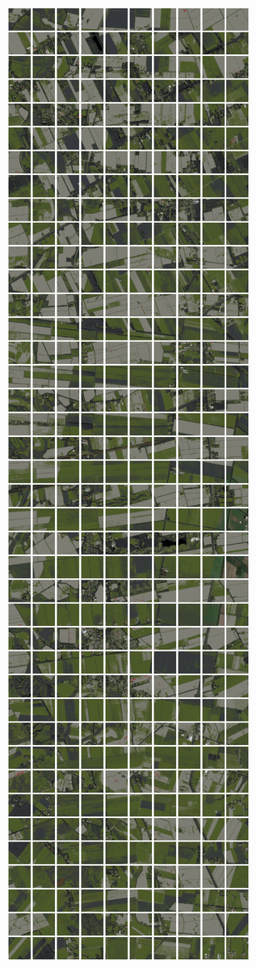 <html>
<div>
<img src="https://github.com/HakkaTjakka/NL_TILE_MAP/blob/main/18/654/-1060/r.6540.-10600.png" height="44" width="44">
<img src="https://github.com/HakkaTjakka/NL_TILE_MAP/blob/main/18/654/-1060/r.6541.-10600.png" height="44" width="44">
<img src="https://github.com/HakkaTjakka/NL_TILE_MAP/blob/main/18/654/-1060/r.6542.-10600.png" height="44" width="44">
<img src="https://github.com/HakkaTjakka/NL_TILE_MAP/blob/main/18/654/-1060/r.6543.-10600.png" height="44" width="44">
<img src="https://github.com/HakkaTjakka/NL_TILE_MAP/blob/main/18/654/-1060/r.6544.-10600.png" height="44" width="44">
<img src="https://github.com/HakkaTjakka/NL_TILE_MAP/blob/main/18/654/-1060/r.6545.-10600.png" height="44" width="44">
<img src="https://github.com/HakkaTjakka/NL_TILE_MAP/blob/main/18/654/-1060/r.6546.-10600.png" height="44" width="44">
<img src="https://github.com/HakkaTjakka/NL_TILE_MAP/blob/main/18/654/-1060/r.6547.-10600.png" height="44" width="44">
<img src="https://github.com/HakkaTjakka/NL_TILE_MAP/blob/main/18/654/-1060/r.6548.-10600.png" height="44" width="44">
<img src="https://github.com/HakkaTjakka/NL_TILE_MAP/blob/main/18/654/-1060/r.6549.-10600.png" height="44" width="44">
<img src="https://github.com/HakkaTjakka/NL_TILE_MAP/blob/main/18/655/-1060/r.6550.-10600.png" height="44" width="44">
<img src="https://github.com/HakkaTjakka/NL_TILE_MAP/blob/main/18/655/-1060/r.6551.-10600.png" height="44" width="44">
<img src="https://github.com/HakkaTjakka/NL_TILE_MAP/blob/main/18/655/-1060/r.6552.-10600.png" height="44" width="44">
<img src="https://github.com/HakkaTjakka/NL_TILE_MAP/blob/main/18/655/-1060/r.6553.-10600.png" height="44" width="44">
<img src="https://github.com/HakkaTjakka/NL_TILE_MAP/blob/main/18/655/-1060/r.6554.-10600.png" height="44" width="44">
<img src="https://github.com/HakkaTjakka/NL_TILE_MAP/blob/main/18/655/-1060/r.6555.-10600.png" height="44" width="44">
<img src="https://github.com/HakkaTjakka/NL_TILE_MAP/blob/main/18/655/-1060/r.6556.-10600.png" height="44" width="44">
<img src="https://github.com/HakkaTjakka/NL_TILE_MAP/blob/main/18/655/-1060/r.6557.-10600.png" height="44" width="44">
<img src="https://github.com/HakkaTjakka/NL_TILE_MAP/blob/main/18/655/-1060/r.6558.-10600.png" height="44" width="44">
<img src="https://github.com/HakkaTjakka/NL_TILE_MAP/blob/main/18/655/-1060/r.6559.-10600.png" height="44" width="44">
<br>
<img src="https://github.com/HakkaTjakka/NL_TILE_MAP/blob/main/18/654/-1060/r.6540.-10599.png" height="44" width="44">
<img src="https://github.com/HakkaTjakka/NL_TILE_MAP/blob/main/18/654/-1060/r.6541.-10599.png" height="44" width="44">
<img src="https://github.com/HakkaTjakka/NL_TILE_MAP/blob/main/18/654/-1060/r.6542.-10599.png" height="44" width="44">
<img src="https://github.com/HakkaTjakka/NL_TILE_MAP/blob/main/18/654/-1060/r.6543.-10599.png" height="44" width="44">
<img src="https://github.com/HakkaTjakka/NL_TILE_MAP/blob/main/18/654/-1060/r.6544.-10599.png" height="44" width="44">
<img src="https://github.com/HakkaTjakka/NL_TILE_MAP/blob/main/18/654/-1060/r.6545.-10599.png" height="44" width="44">
<img src="https://github.com/HakkaTjakka/NL_TILE_MAP/blob/main/18/654/-1060/r.6546.-10599.png" height="44" width="44">
<img src="https://github.com/HakkaTjakka/NL_TILE_MAP/blob/main/18/654/-1060/r.6547.-10599.png" height="44" width="44">
<img src="https://github.com/HakkaTjakka/NL_TILE_MAP/blob/main/18/654/-1060/r.6548.-10599.png" height="44" width="44">
<img src="https://github.com/HakkaTjakka/NL_TILE_MAP/blob/main/18/654/-1060/r.6549.-10599.png" height="44" width="44">
<img src="https://github.com/HakkaTjakka/NL_TILE_MAP/blob/main/18/655/-1060/r.6550.-10599.png" height="44" width="44">
<img src="https://github.com/HakkaTjakka/NL_TILE_MAP/blob/main/18/655/-1060/r.6551.-10599.png" height="44" width="44">
<img src="https://github.com/HakkaTjakka/NL_TILE_MAP/blob/main/18/655/-1060/r.6552.-10599.png" height="44" width="44">
<img src="https://github.com/HakkaTjakka/NL_TILE_MAP/blob/main/18/655/-1060/r.6553.-10599.png" height="44" width="44">
<img src="https://github.com/HakkaTjakka/NL_TILE_MAP/blob/main/18/655/-1060/r.6554.-10599.png" height="44" width="44">
<img src="https://github.com/HakkaTjakka/NL_TILE_MAP/blob/main/18/655/-1060/r.6555.-10599.png" height="44" width="44">
<img src="https://github.com/HakkaTjakka/NL_TILE_MAP/blob/main/18/655/-1060/r.6556.-10599.png" height="44" width="44">
<img src="https://github.com/HakkaTjakka/NL_TILE_MAP/blob/main/18/655/-1060/r.6557.-10599.png" height="44" width="44">
<img src="https://github.com/HakkaTjakka/NL_TILE_MAP/blob/main/18/655/-1060/r.6558.-10599.png" height="44" width="44">
<img src="https://github.com/HakkaTjakka/NL_TILE_MAP/blob/main/18/655/-1060/r.6559.-10599.png" height="44" width="44">
<br>
<img src="https://github.com/HakkaTjakka/NL_TILE_MAP/blob/main/18/654/-1060/r.6540.-10598.png" height="44" width="44">
<img src="https://github.com/HakkaTjakka/NL_TILE_MAP/blob/main/18/654/-1060/r.6541.-10598.png" height="44" width="44">
<img src="https://github.com/HakkaTjakka/NL_TILE_MAP/blob/main/18/654/-1060/r.6542.-10598.png" height="44" width="44">
<img src="https://github.com/HakkaTjakka/NL_TILE_MAP/blob/main/18/654/-1060/r.6543.-10598.png" height="44" width="44">
<img src="https://github.com/HakkaTjakka/NL_TILE_MAP/blob/main/18/654/-1060/r.6544.-10598.png" height="44" width="44">
<img src="https://github.com/HakkaTjakka/NL_TILE_MAP/blob/main/18/654/-1060/r.6545.-10598.png" height="44" width="44">
<img src="https://github.com/HakkaTjakka/NL_TILE_MAP/blob/main/18/654/-1060/r.6546.-10598.png" height="44" width="44">
<img src="https://github.com/HakkaTjakka/NL_TILE_MAP/blob/main/18/654/-1060/r.6547.-10598.png" height="44" width="44">
<img src="https://github.com/HakkaTjakka/NL_TILE_MAP/blob/main/18/654/-1060/r.6548.-10598.png" height="44" width="44">
<img src="https://github.com/HakkaTjakka/NL_TILE_MAP/blob/main/18/654/-1060/r.6549.-10598.png" height="44" width="44">
<img src="https://github.com/HakkaTjakka/NL_TILE_MAP/blob/main/18/655/-1060/r.6550.-10598.png" height="44" width="44">
<img src="https://github.com/HakkaTjakka/NL_TILE_MAP/blob/main/18/655/-1060/r.6551.-10598.png" height="44" width="44">
<img src="https://github.com/HakkaTjakka/NL_TILE_MAP/blob/main/18/655/-1060/r.6552.-10598.png" height="44" width="44">
<img src="https://github.com/HakkaTjakka/NL_TILE_MAP/blob/main/18/655/-1060/r.6553.-10598.png" height="44" width="44">
<img src="https://github.com/HakkaTjakka/NL_TILE_MAP/blob/main/18/655/-1060/r.6554.-10598.png" height="44" width="44">
<img src="https://github.com/HakkaTjakka/NL_TILE_MAP/blob/main/18/655/-1060/r.6555.-10598.png" height="44" width="44">
<img src="https://github.com/HakkaTjakka/NL_TILE_MAP/blob/main/18/655/-1060/r.6556.-10598.png" height="44" width="44">
<img src="https://github.com/HakkaTjakka/NL_TILE_MAP/blob/main/18/655/-1060/r.6557.-10598.png" height="44" width="44">
<img src="https://github.com/HakkaTjakka/NL_TILE_MAP/blob/main/18/655/-1060/r.6558.-10598.png" height="44" width="44">
<img src="https://github.com/HakkaTjakka/NL_TILE_MAP/blob/main/18/655/-1060/r.6559.-10598.png" height="44" width="44">
<br>
<img src="https://github.com/HakkaTjakka/NL_TILE_MAP/blob/main/18/654/-1060/r.6540.-10597.png" height="44" width="44">
<img src="https://github.com/HakkaTjakka/NL_TILE_MAP/blob/main/18/654/-1060/r.6541.-10597.png" height="44" width="44">
<img src="https://github.com/HakkaTjakka/NL_TILE_MAP/blob/main/18/654/-1060/r.6542.-10597.png" height="44" width="44">
<img src="https://github.com/HakkaTjakka/NL_TILE_MAP/blob/main/18/654/-1060/r.6543.-10597.png" height="44" width="44">
<img src="https://github.com/HakkaTjakka/NL_TILE_MAP/blob/main/18/654/-1060/r.6544.-10597.png" height="44" width="44">
<img src="https://github.com/HakkaTjakka/NL_TILE_MAP/blob/main/18/654/-1060/r.6545.-10597.png" height="44" width="44">
<img src="https://github.com/HakkaTjakka/NL_TILE_MAP/blob/main/18/654/-1060/r.6546.-10597.png" height="44" width="44">
<img src="https://github.com/HakkaTjakka/NL_TILE_MAP/blob/main/18/654/-1060/r.6547.-10597.png" height="44" width="44">
<img src="https://github.com/HakkaTjakka/NL_TILE_MAP/blob/main/18/654/-1060/r.6548.-10597.png" height="44" width="44">
<img src="https://github.com/HakkaTjakka/NL_TILE_MAP/blob/main/18/654/-1060/r.6549.-10597.png" height="44" width="44">
<img src="https://github.com/HakkaTjakka/NL_TILE_MAP/blob/main/18/655/-1060/r.6550.-10597.png" height="44" width="44">
<img src="https://github.com/HakkaTjakka/NL_TILE_MAP/blob/main/18/655/-1060/r.6551.-10597.png" height="44" width="44">
<img src="https://github.com/HakkaTjakka/NL_TILE_MAP/blob/main/18/655/-1060/r.6552.-10597.png" height="44" width="44">
<img src="https://github.com/HakkaTjakka/NL_TILE_MAP/blob/main/18/655/-1060/r.6553.-10597.png" height="44" width="44">
<img src="https://github.com/HakkaTjakka/NL_TILE_MAP/blob/main/18/655/-1060/r.6554.-10597.png" height="44" width="44">
<img src="https://github.com/HakkaTjakka/NL_TILE_MAP/blob/main/18/655/-1060/r.6555.-10597.png" height="44" width="44">
<img src="https://github.com/HakkaTjakka/NL_TILE_MAP/blob/main/18/655/-1060/r.6556.-10597.png" height="44" width="44">
<img src="https://github.com/HakkaTjakka/NL_TILE_MAP/blob/main/18/655/-1060/r.6557.-10597.png" height="44" width="44">
<img src="https://github.com/HakkaTjakka/NL_TILE_MAP/blob/main/18/655/-1060/r.6558.-10597.png" height="44" width="44">
<img src="https://github.com/HakkaTjakka/NL_TILE_MAP/blob/main/18/655/-1060/r.6559.-10597.png" height="44" width="44">
<br>
<img src="https://github.com/HakkaTjakka/NL_TILE_MAP/blob/main/18/654/-1060/r.6540.-10596.png" height="44" width="44">
<img src="https://github.com/HakkaTjakka/NL_TILE_MAP/blob/main/18/654/-1060/r.6541.-10596.png" height="44" width="44">
<img src="https://github.com/HakkaTjakka/NL_TILE_MAP/blob/main/18/654/-1060/r.6542.-10596.png" height="44" width="44">
<img src="https://github.com/HakkaTjakka/NL_TILE_MAP/blob/main/18/654/-1060/r.6543.-10596.png" height="44" width="44">
<img src="https://github.com/HakkaTjakka/NL_TILE_MAP/blob/main/18/654/-1060/r.6544.-10596.png" height="44" width="44">
<img src="https://github.com/HakkaTjakka/NL_TILE_MAP/blob/main/18/654/-1060/r.6545.-10596.png" height="44" width="44">
<img src="https://github.com/HakkaTjakka/NL_TILE_MAP/blob/main/18/654/-1060/r.6546.-10596.png" height="44" width="44">
<img src="https://github.com/HakkaTjakka/NL_TILE_MAP/blob/main/18/654/-1060/r.6547.-10596.png" height="44" width="44">
<img src="https://github.com/HakkaTjakka/NL_TILE_MAP/blob/main/18/654/-1060/r.6548.-10596.png" height="44" width="44">
<img src="https://github.com/HakkaTjakka/NL_TILE_MAP/blob/main/18/654/-1060/r.6549.-10596.png" height="44" width="44">
<img src="https://github.com/HakkaTjakka/NL_TILE_MAP/blob/main/18/655/-1060/r.6550.-10596.png" height="44" width="44">
<img src="https://github.com/HakkaTjakka/NL_TILE_MAP/blob/main/18/655/-1060/r.6551.-10596.png" height="44" width="44">
<img src="https://github.com/HakkaTjakka/NL_TILE_MAP/blob/main/18/655/-1060/r.6552.-10596.png" height="44" width="44">
<img src="https://github.com/HakkaTjakka/NL_TILE_MAP/blob/main/18/655/-1060/r.6553.-10596.png" height="44" width="44">
<img src="https://github.com/HakkaTjakka/NL_TILE_MAP/blob/main/18/655/-1060/r.6554.-10596.png" height="44" width="44">
<img src="https://github.com/HakkaTjakka/NL_TILE_MAP/blob/main/18/655/-1060/r.6555.-10596.png" height="44" width="44">
<img src="https://github.com/HakkaTjakka/NL_TILE_MAP/blob/main/18/655/-1060/r.6556.-10596.png" height="44" width="44">
<img src="https://github.com/HakkaTjakka/NL_TILE_MAP/blob/main/18/655/-1060/r.6557.-10596.png" height="44" width="44">
<img src="https://github.com/HakkaTjakka/NL_TILE_MAP/blob/main/18/655/-1060/r.6558.-10596.png" height="44" width="44">
<img src="https://github.com/HakkaTjakka/NL_TILE_MAP/blob/main/18/655/-1060/r.6559.-10596.png" height="44" width="44">
<br>
<img src="https://github.com/HakkaTjakka/NL_TILE_MAP/blob/main/18/654/-1060/r.6540.-10595.png" height="44" width="44">
<img src="https://github.com/HakkaTjakka/NL_TILE_MAP/blob/main/18/654/-1060/r.6541.-10595.png" height="44" width="44">
<img src="https://github.com/HakkaTjakka/NL_TILE_MAP/blob/main/18/654/-1060/r.6542.-10595.png" height="44" width="44">
<img src="https://github.com/HakkaTjakka/NL_TILE_MAP/blob/main/18/654/-1060/r.6543.-10595.png" height="44" width="44">
<img src="https://github.com/HakkaTjakka/NL_TILE_MAP/blob/main/18/654/-1060/r.6544.-10595.png" height="44" width="44">
<img src="https://github.com/HakkaTjakka/NL_TILE_MAP/blob/main/18/654/-1060/r.6545.-10595.png" height="44" width="44">
<img src="https://github.com/HakkaTjakka/NL_TILE_MAP/blob/main/18/654/-1060/r.6546.-10595.png" height="44" width="44">
<img src="https://github.com/HakkaTjakka/NL_TILE_MAP/blob/main/18/654/-1060/r.6547.-10595.png" height="44" width="44">
<img src="https://github.com/HakkaTjakka/NL_TILE_MAP/blob/main/18/654/-1060/r.6548.-10595.png" height="44" width="44">
<img src="https://github.com/HakkaTjakka/NL_TILE_MAP/blob/main/18/654/-1060/r.6549.-10595.png" height="44" width="44">
<img src="https://github.com/HakkaTjakka/NL_TILE_MAP/blob/main/18/655/-1060/r.6550.-10595.png" height="44" width="44">
<img src="https://github.com/HakkaTjakka/NL_TILE_MAP/blob/main/18/655/-1060/r.6551.-10595.png" height="44" width="44">
<img src="https://github.com/HakkaTjakka/NL_TILE_MAP/blob/main/18/655/-1060/r.6552.-10595.png" height="44" width="44">
<img src="https://github.com/HakkaTjakka/NL_TILE_MAP/blob/main/18/655/-1060/r.6553.-10595.png" height="44" width="44">
<img src="https://github.com/HakkaTjakka/NL_TILE_MAP/blob/main/18/655/-1060/r.6554.-10595.png" height="44" width="44">
<img src="https://github.com/HakkaTjakka/NL_TILE_MAP/blob/main/18/655/-1060/r.6555.-10595.png" height="44" width="44">
<img src="https://github.com/HakkaTjakka/NL_TILE_MAP/blob/main/18/655/-1060/r.6556.-10595.png" height="44" width="44">
<img src="https://github.com/HakkaTjakka/NL_TILE_MAP/blob/main/18/655/-1060/r.6557.-10595.png" height="44" width="44">
<img src="https://github.com/HakkaTjakka/NL_TILE_MAP/blob/main/18/655/-1060/r.6558.-10595.png" height="44" width="44">
<img src="https://github.com/HakkaTjakka/NL_TILE_MAP/blob/main/18/655/-1060/r.6559.-10595.png" height="44" width="44">
<br>
<img src="https://github.com/HakkaTjakka/NL_TILE_MAP/blob/main/18/654/-1060/r.6540.-10594.png" height="44" width="44">
<img src="https://github.com/HakkaTjakka/NL_TILE_MAP/blob/main/18/654/-1060/r.6541.-10594.png" height="44" width="44">
<img src="https://github.com/HakkaTjakka/NL_TILE_MAP/blob/main/18/654/-1060/r.6542.-10594.png" height="44" width="44">
<img src="https://github.com/HakkaTjakka/NL_TILE_MAP/blob/main/18/654/-1060/r.6543.-10594.png" height="44" width="44">
<img src="https://github.com/HakkaTjakka/NL_TILE_MAP/blob/main/18/654/-1060/r.6544.-10594.png" height="44" width="44">
<img src="https://github.com/HakkaTjakka/NL_TILE_MAP/blob/main/18/654/-1060/r.6545.-10594.png" height="44" width="44">
<img src="https://github.com/HakkaTjakka/NL_TILE_MAP/blob/main/18/654/-1060/r.6546.-10594.png" height="44" width="44">
<img src="https://github.com/HakkaTjakka/NL_TILE_MAP/blob/main/18/654/-1060/r.6547.-10594.png" height="44" width="44">
<img src="https://github.com/HakkaTjakka/NL_TILE_MAP/blob/main/18/654/-1060/r.6548.-10594.png" height="44" width="44">
<img src="https://github.com/HakkaTjakka/NL_TILE_MAP/blob/main/18/654/-1060/r.6549.-10594.png" height="44" width="44">
<img src="https://github.com/HakkaTjakka/NL_TILE_MAP/blob/main/18/655/-1060/r.6550.-10594.png" height="44" width="44">
<img src="https://github.com/HakkaTjakka/NL_TILE_MAP/blob/main/18/655/-1060/r.6551.-10594.png" height="44" width="44">
<img src="https://github.com/HakkaTjakka/NL_TILE_MAP/blob/main/18/655/-1060/r.6552.-10594.png" height="44" width="44">
<img src="https://github.com/HakkaTjakka/NL_TILE_MAP/blob/main/18/655/-1060/r.6553.-10594.png" height="44" width="44">
<img src="https://github.com/HakkaTjakka/NL_TILE_MAP/blob/main/18/655/-1060/r.6554.-10594.png" height="44" width="44">
<img src="https://github.com/HakkaTjakka/NL_TILE_MAP/blob/main/18/655/-1060/r.6555.-10594.png" height="44" width="44">
<img src="https://github.com/HakkaTjakka/NL_TILE_MAP/blob/main/18/655/-1060/r.6556.-10594.png" height="44" width="44">
<img src="https://github.com/HakkaTjakka/NL_TILE_MAP/blob/main/18/655/-1060/r.6557.-10594.png" height="44" width="44">
<img src="https://github.com/HakkaTjakka/NL_TILE_MAP/blob/main/18/655/-1060/r.6558.-10594.png" height="44" width="44">
<img src="https://github.com/HakkaTjakka/NL_TILE_MAP/blob/main/18/655/-1060/r.6559.-10594.png" height="44" width="44">
<br>
<img src="https://github.com/HakkaTjakka/NL_TILE_MAP/blob/main/18/654/-1060/r.6540.-10593.png" height="44" width="44">
<img src="https://github.com/HakkaTjakka/NL_TILE_MAP/blob/main/18/654/-1060/r.6541.-10593.png" height="44" width="44">
<img src="https://github.com/HakkaTjakka/NL_TILE_MAP/blob/main/18/654/-1060/r.6542.-10593.png" height="44" width="44">
<img src="https://github.com/HakkaTjakka/NL_TILE_MAP/blob/main/18/654/-1060/r.6543.-10593.png" height="44" width="44">
<img src="https://github.com/HakkaTjakka/NL_TILE_MAP/blob/main/18/654/-1060/r.6544.-10593.png" height="44" width="44">
<img src="https://github.com/HakkaTjakka/NL_TILE_MAP/blob/main/18/654/-1060/r.6545.-10593.png" height="44" width="44">
<img src="https://github.com/HakkaTjakka/NL_TILE_MAP/blob/main/18/654/-1060/r.6546.-10593.png" height="44" width="44">
<img src="https://github.com/HakkaTjakka/NL_TILE_MAP/blob/main/18/654/-1060/r.6547.-10593.png" height="44" width="44">
<img src="https://github.com/HakkaTjakka/NL_TILE_MAP/blob/main/18/654/-1060/r.6548.-10593.png" height="44" width="44">
<img src="https://github.com/HakkaTjakka/NL_TILE_MAP/blob/main/18/654/-1060/r.6549.-10593.png" height="44" width="44">
<img src="https://github.com/HakkaTjakka/NL_TILE_MAP/blob/main/18/655/-1060/r.6550.-10593.png" height="44" width="44">
<img src="https://github.com/HakkaTjakka/NL_TILE_MAP/blob/main/18/655/-1060/r.6551.-10593.png" height="44" width="44">
<img src="https://github.com/HakkaTjakka/NL_TILE_MAP/blob/main/18/655/-1060/r.6552.-10593.png" height="44" width="44">
<img src="https://github.com/HakkaTjakka/NL_TILE_MAP/blob/main/18/655/-1060/r.6553.-10593.png" height="44" width="44">
<img src="https://github.com/HakkaTjakka/NL_TILE_MAP/blob/main/18/655/-1060/r.6554.-10593.png" height="44" width="44">
<img src="https://github.com/HakkaTjakka/NL_TILE_MAP/blob/main/18/655/-1060/r.6555.-10593.png" height="44" width="44">
<img src="https://github.com/HakkaTjakka/NL_TILE_MAP/blob/main/18/655/-1060/r.6556.-10593.png" height="44" width="44">
<img src="https://github.com/HakkaTjakka/NL_TILE_MAP/blob/main/18/655/-1060/r.6557.-10593.png" height="44" width="44">
<img src="https://github.com/HakkaTjakka/NL_TILE_MAP/blob/main/18/655/-1060/r.6558.-10593.png" height="44" width="44">
<img src="https://github.com/HakkaTjakka/NL_TILE_MAP/blob/main/18/655/-1060/r.6559.-10593.png" height="44" width="44">
<br>
<img src="https://github.com/HakkaTjakka/NL_TILE_MAP/blob/main/18/654/-1060/r.6540.-10592.png" height="44" width="44">
<img src="https://github.com/HakkaTjakka/NL_TILE_MAP/blob/main/18/654/-1060/r.6541.-10592.png" height="44" width="44">
<img src="https://github.com/HakkaTjakka/NL_TILE_MAP/blob/main/18/654/-1060/r.6542.-10592.png" height="44" width="44">
<img src="https://github.com/HakkaTjakka/NL_TILE_MAP/blob/main/18/654/-1060/r.6543.-10592.png" height="44" width="44">
<img src="https://github.com/HakkaTjakka/NL_TILE_MAP/blob/main/18/654/-1060/r.6544.-10592.png" height="44" width="44">
<img src="https://github.com/HakkaTjakka/NL_TILE_MAP/blob/main/18/654/-1060/r.6545.-10592.png" height="44" width="44">
<img src="https://github.com/HakkaTjakka/NL_TILE_MAP/blob/main/18/654/-1060/r.6546.-10592.png" height="44" width="44">
<img src="https://github.com/HakkaTjakka/NL_TILE_MAP/blob/main/18/654/-1060/r.6547.-10592.png" height="44" width="44">
<img src="https://github.com/HakkaTjakka/NL_TILE_MAP/blob/main/18/654/-1060/r.6548.-10592.png" height="44" width="44">
<img src="https://github.com/HakkaTjakka/NL_TILE_MAP/blob/main/18/654/-1060/r.6549.-10592.png" height="44" width="44">
<img src="https://github.com/HakkaTjakka/NL_TILE_MAP/blob/main/18/655/-1060/r.6550.-10592.png" height="44" width="44">
<img src="https://github.com/HakkaTjakka/NL_TILE_MAP/blob/main/18/655/-1060/r.6551.-10592.png" height="44" width="44">
<img src="https://github.com/HakkaTjakka/NL_TILE_MAP/blob/main/18/655/-1060/r.6552.-10592.png" height="44" width="44">
<img src="https://github.com/HakkaTjakka/NL_TILE_MAP/blob/main/18/655/-1060/r.6553.-10592.png" height="44" width="44">
<img src="https://github.com/HakkaTjakka/NL_TILE_MAP/blob/main/18/655/-1060/r.6554.-10592.png" height="44" width="44">
<img src="https://github.com/HakkaTjakka/NL_TILE_MAP/blob/main/18/655/-1060/r.6555.-10592.png" height="44" width="44">
<img src="https://github.com/HakkaTjakka/NL_TILE_MAP/blob/main/18/655/-1060/r.6556.-10592.png" height="44" width="44">
<img src="https://github.com/HakkaTjakka/NL_TILE_MAP/blob/main/18/655/-1060/r.6557.-10592.png" height="44" width="44">
<img src="https://github.com/HakkaTjakka/NL_TILE_MAP/blob/main/18/655/-1060/r.6558.-10592.png" height="44" width="44">
<img src="https://github.com/HakkaTjakka/NL_TILE_MAP/blob/main/18/655/-1060/r.6559.-10592.png" height="44" width="44">
<br>
<img src="https://github.com/HakkaTjakka/NL_TILE_MAP/blob/main/18/654/-1060/r.6540.-10591.png" height="44" width="44">
<img src="https://github.com/HakkaTjakka/NL_TILE_MAP/blob/main/18/654/-1060/r.6541.-10591.png" height="44" width="44">
<img src="https://github.com/HakkaTjakka/NL_TILE_MAP/blob/main/18/654/-1060/r.6542.-10591.png" height="44" width="44">
<img src="https://github.com/HakkaTjakka/NL_TILE_MAP/blob/main/18/654/-1060/r.6543.-10591.png" height="44" width="44">
<img src="https://github.com/HakkaTjakka/NL_TILE_MAP/blob/main/18/654/-1060/r.6544.-10591.png" height="44" width="44">
<img src="https://github.com/HakkaTjakka/NL_TILE_MAP/blob/main/18/654/-1060/r.6545.-10591.png" height="44" width="44">
<img src="https://github.com/HakkaTjakka/NL_TILE_MAP/blob/main/18/654/-1060/r.6546.-10591.png" height="44" width="44">
<img src="https://github.com/HakkaTjakka/NL_TILE_MAP/blob/main/18/654/-1060/r.6547.-10591.png" height="44" width="44">
<img src="https://github.com/HakkaTjakka/NL_TILE_MAP/blob/main/18/654/-1060/r.6548.-10591.png" height="44" width="44">
<img src="https://github.com/HakkaTjakka/NL_TILE_MAP/blob/main/18/654/-1060/r.6549.-10591.png" height="44" width="44">
<img src="https://github.com/HakkaTjakka/NL_TILE_MAP/blob/main/18/655/-1060/r.6550.-10591.png" height="44" width="44">
<img src="https://github.com/HakkaTjakka/NL_TILE_MAP/blob/main/18/655/-1060/r.6551.-10591.png" height="44" width="44">
<img src="https://github.com/HakkaTjakka/NL_TILE_MAP/blob/main/18/655/-1060/r.6552.-10591.png" height="44" width="44">
<img src="https://github.com/HakkaTjakka/NL_TILE_MAP/blob/main/18/655/-1060/r.6553.-10591.png" height="44" width="44">
<img src="https://github.com/HakkaTjakka/NL_TILE_MAP/blob/main/18/655/-1060/r.6554.-10591.png" height="44" width="44">
<img src="https://github.com/HakkaTjakka/NL_TILE_MAP/blob/main/18/655/-1060/r.6555.-10591.png" height="44" width="44">
<img src="https://github.com/HakkaTjakka/NL_TILE_MAP/blob/main/18/655/-1060/r.6556.-10591.png" height="44" width="44">
<img src="https://github.com/HakkaTjakka/NL_TILE_MAP/blob/main/18/655/-1060/r.6557.-10591.png" height="44" width="44">
<img src="https://github.com/HakkaTjakka/NL_TILE_MAP/blob/main/18/655/-1060/r.6558.-10591.png" height="44" width="44">
<img src="https://github.com/HakkaTjakka/NL_TILE_MAP/blob/main/18/655/-1060/r.6559.-10591.png" height="44" width="44">
<br>
<img src="https://github.com/HakkaTjakka/NL_TILE_MAP/blob/main/18/654/-1059/r.6540.-10590.png" height="44" width="44">
<img src="https://github.com/HakkaTjakka/NL_TILE_MAP/blob/main/18/654/-1059/r.6541.-10590.png" height="44" width="44">
<img src="https://github.com/HakkaTjakka/NL_TILE_MAP/blob/main/18/654/-1059/r.6542.-10590.png" height="44" width="44">
<img src="https://github.com/HakkaTjakka/NL_TILE_MAP/blob/main/18/654/-1059/r.6543.-10590.png" height="44" width="44">
<img src="https://github.com/HakkaTjakka/NL_TILE_MAP/blob/main/18/654/-1059/r.6544.-10590.png" height="44" width="44">
<img src="https://github.com/HakkaTjakka/NL_TILE_MAP/blob/main/18/654/-1059/r.6545.-10590.png" height="44" width="44">
<img src="https://github.com/HakkaTjakka/NL_TILE_MAP/blob/main/18/654/-1059/r.6546.-10590.png" height="44" width="44">
<img src="https://github.com/HakkaTjakka/NL_TILE_MAP/blob/main/18/654/-1059/r.6547.-10590.png" height="44" width="44">
<img src="https://github.com/HakkaTjakka/NL_TILE_MAP/blob/main/18/654/-1059/r.6548.-10590.png" height="44" width="44">
<img src="https://github.com/HakkaTjakka/NL_TILE_MAP/blob/main/18/654/-1059/r.6549.-10590.png" height="44" width="44">
<img src="https://github.com/HakkaTjakka/NL_TILE_MAP/blob/main/18/655/-1059/r.6550.-10590.png" height="44" width="44">
<img src="https://github.com/HakkaTjakka/NL_TILE_MAP/blob/main/18/655/-1059/r.6551.-10590.png" height="44" width="44">
<img src="https://github.com/HakkaTjakka/NL_TILE_MAP/blob/main/18/655/-1059/r.6552.-10590.png" height="44" width="44">
<img src="https://github.com/HakkaTjakka/NL_TILE_MAP/blob/main/18/655/-1059/r.6553.-10590.png" height="44" width="44">
<img src="https://github.com/HakkaTjakka/NL_TILE_MAP/blob/main/18/655/-1059/r.6554.-10590.png" height="44" width="44">
<img src="https://github.com/HakkaTjakka/NL_TILE_MAP/blob/main/18/655/-1059/r.6555.-10590.png" height="44" width="44">
<img src="https://github.com/HakkaTjakka/NL_TILE_MAP/blob/main/18/655/-1059/r.6556.-10590.png" height="44" width="44">
<img src="https://github.com/HakkaTjakka/NL_TILE_MAP/blob/main/18/655/-1059/r.6557.-10590.png" height="44" width="44">
<img src="https://github.com/HakkaTjakka/NL_TILE_MAP/blob/main/18/655/-1059/r.6558.-10590.png" height="44" width="44">
<img src="https://github.com/HakkaTjakka/NL_TILE_MAP/blob/main/18/655/-1059/r.6559.-10590.png" height="44" width="44">
<br>
<img src="https://github.com/HakkaTjakka/NL_TILE_MAP/blob/main/18/654/-1059/r.6540.-10589.png" height="44" width="44">
<img src="https://github.com/HakkaTjakka/NL_TILE_MAP/blob/main/18/654/-1059/r.6541.-10589.png" height="44" width="44">
<img src="https://github.com/HakkaTjakka/NL_TILE_MAP/blob/main/18/654/-1059/r.6542.-10589.png" height="44" width="44">
<img src="https://github.com/HakkaTjakka/NL_TILE_MAP/blob/main/18/654/-1059/r.6543.-10589.png" height="44" width="44">
<img src="https://github.com/HakkaTjakka/NL_TILE_MAP/blob/main/18/654/-1059/r.6544.-10589.png" height="44" width="44">
<img src="https://github.com/HakkaTjakka/NL_TILE_MAP/blob/main/18/654/-1059/r.6545.-10589.png" height="44" width="44">
<img src="https://github.com/HakkaTjakka/NL_TILE_MAP/blob/main/18/654/-1059/r.6546.-10589.png" height="44" width="44">
<img src="https://github.com/HakkaTjakka/NL_TILE_MAP/blob/main/18/654/-1059/r.6547.-10589.png" height="44" width="44">
<img src="https://github.com/HakkaTjakka/NL_TILE_MAP/blob/main/18/654/-1059/r.6548.-10589.png" height="44" width="44">
<img src="https://github.com/HakkaTjakka/NL_TILE_MAP/blob/main/18/654/-1059/r.6549.-10589.png" height="44" width="44">
<img src="https://github.com/HakkaTjakka/NL_TILE_MAP/blob/main/18/655/-1059/r.6550.-10589.png" height="44" width="44">
<img src="https://github.com/HakkaTjakka/NL_TILE_MAP/blob/main/18/655/-1059/r.6551.-10589.png" height="44" width="44">
<img src="https://github.com/HakkaTjakka/NL_TILE_MAP/blob/main/18/655/-1059/r.6552.-10589.png" height="44" width="44">
<img src="https://github.com/HakkaTjakka/NL_TILE_MAP/blob/main/18/655/-1059/r.6553.-10589.png" height="44" width="44">
<img src="https://github.com/HakkaTjakka/NL_TILE_MAP/blob/main/18/655/-1059/r.6554.-10589.png" height="44" width="44">
<img src="https://github.com/HakkaTjakka/NL_TILE_MAP/blob/main/18/655/-1059/r.6555.-10589.png" height="44" width="44">
<img src="https://github.com/HakkaTjakka/NL_TILE_MAP/blob/main/18/655/-1059/r.6556.-10589.png" height="44" width="44">
<img src="https://github.com/HakkaTjakka/NL_TILE_MAP/blob/main/18/655/-1059/r.6557.-10589.png" height="44" width="44">
<img src="https://github.com/HakkaTjakka/NL_TILE_MAP/blob/main/18/655/-1059/r.6558.-10589.png" height="44" width="44">
<img src="https://github.com/HakkaTjakka/NL_TILE_MAP/blob/main/18/655/-1059/r.6559.-10589.png" height="44" width="44">
<br>
<img src="https://github.com/HakkaTjakka/NL_TILE_MAP/blob/main/18/654/-1059/r.6540.-10588.png" height="44" width="44">
<img src="https://github.com/HakkaTjakka/NL_TILE_MAP/blob/main/18/654/-1059/r.6541.-10588.png" height="44" width="44">
<img src="https://github.com/HakkaTjakka/NL_TILE_MAP/blob/main/18/654/-1059/r.6542.-10588.png" height="44" width="44">
<img src="https://github.com/HakkaTjakka/NL_TILE_MAP/blob/main/18/654/-1059/r.6543.-10588.png" height="44" width="44">
<img src="https://github.com/HakkaTjakka/NL_TILE_MAP/blob/main/18/654/-1059/r.6544.-10588.png" height="44" width="44">
<img src="https://github.com/HakkaTjakka/NL_TILE_MAP/blob/main/18/654/-1059/r.6545.-10588.png" height="44" width="44">
<img src="https://github.com/HakkaTjakka/NL_TILE_MAP/blob/main/18/654/-1059/r.6546.-10588.png" height="44" width="44">
<img src="https://github.com/HakkaTjakka/NL_TILE_MAP/blob/main/18/654/-1059/r.6547.-10588.png" height="44" width="44">
<img src="https://github.com/HakkaTjakka/NL_TILE_MAP/blob/main/18/654/-1059/r.6548.-10588.png" height="44" width="44">
<img src="https://github.com/HakkaTjakka/NL_TILE_MAP/blob/main/18/654/-1059/r.6549.-10588.png" height="44" width="44">
<img src="https://github.com/HakkaTjakka/NL_TILE_MAP/blob/main/18/655/-1059/r.6550.-10588.png" height="44" width="44">
<img src="https://github.com/HakkaTjakka/NL_TILE_MAP/blob/main/18/655/-1059/r.6551.-10588.png" height="44" width="44">
<img src="https://github.com/HakkaTjakka/NL_TILE_MAP/blob/main/18/655/-1059/r.6552.-10588.png" height="44" width="44">
<img src="https://github.com/HakkaTjakka/NL_TILE_MAP/blob/main/18/655/-1059/r.6553.-10588.png" height="44" width="44">
<img src="https://github.com/HakkaTjakka/NL_TILE_MAP/blob/main/18/655/-1059/r.6554.-10588.png" height="44" width="44">
<img src="https://github.com/HakkaTjakka/NL_TILE_MAP/blob/main/18/655/-1059/r.6555.-10588.png" height="44" width="44">
<img src="https://github.com/HakkaTjakka/NL_TILE_MAP/blob/main/18/655/-1059/r.6556.-10588.png" height="44" width="44">
<img src="https://github.com/HakkaTjakka/NL_TILE_MAP/blob/main/18/655/-1059/r.6557.-10588.png" height="44" width="44">
<img src="https://github.com/HakkaTjakka/NL_TILE_MAP/blob/main/18/655/-1059/r.6558.-10588.png" height="44" width="44">
<img src="https://github.com/HakkaTjakka/NL_TILE_MAP/blob/main/18/655/-1059/r.6559.-10588.png" height="44" width="44">
<br>
<img src="https://github.com/HakkaTjakka/NL_TILE_MAP/blob/main/18/654/-1059/r.6540.-10587.png" height="44" width="44">
<img src="https://github.com/HakkaTjakka/NL_TILE_MAP/blob/main/18/654/-1059/r.6541.-10587.png" height="44" width="44">
<img src="https://github.com/HakkaTjakka/NL_TILE_MAP/blob/main/18/654/-1059/r.6542.-10587.png" height="44" width="44">
<img src="https://github.com/HakkaTjakka/NL_TILE_MAP/blob/main/18/654/-1059/r.6543.-10587.png" height="44" width="44">
<img src="https://github.com/HakkaTjakka/NL_TILE_MAP/blob/main/18/654/-1059/r.6544.-10587.png" height="44" width="44">
<img src="https://github.com/HakkaTjakka/NL_TILE_MAP/blob/main/18/654/-1059/r.6545.-10587.png" height="44" width="44">
<img src="https://github.com/HakkaTjakka/NL_TILE_MAP/blob/main/18/654/-1059/r.6546.-10587.png" height="44" width="44">
<img src="https://github.com/HakkaTjakka/NL_TILE_MAP/blob/main/18/654/-1059/r.6547.-10587.png" height="44" width="44">
<img src="https://github.com/HakkaTjakka/NL_TILE_MAP/blob/main/18/654/-1059/r.6548.-10587.png" height="44" width="44">
<img src="https://github.com/HakkaTjakka/NL_TILE_MAP/blob/main/18/654/-1059/r.6549.-10587.png" height="44" width="44">
<img src="https://github.com/HakkaTjakka/NL_TILE_MAP/blob/main/18/655/-1059/r.6550.-10587.png" height="44" width="44">
<img src="https://github.com/HakkaTjakka/NL_TILE_MAP/blob/main/18/655/-1059/r.6551.-10587.png" height="44" width="44">
<img src="https://github.com/HakkaTjakka/NL_TILE_MAP/blob/main/18/655/-1059/r.6552.-10587.png" height="44" width="44">
<img src="https://github.com/HakkaTjakka/NL_TILE_MAP/blob/main/18/655/-1059/r.6553.-10587.png" height="44" width="44">
<img src="https://github.com/HakkaTjakka/NL_TILE_MAP/blob/main/18/655/-1059/r.6554.-10587.png" height="44" width="44">
<img src="https://github.com/HakkaTjakka/NL_TILE_MAP/blob/main/18/655/-1059/r.6555.-10587.png" height="44" width="44">
<img src="https://github.com/HakkaTjakka/NL_TILE_MAP/blob/main/18/655/-1059/r.6556.-10587.png" height="44" width="44">
<img src="https://github.com/HakkaTjakka/NL_TILE_MAP/blob/main/18/655/-1059/r.6557.-10587.png" height="44" width="44">
<img src="https://github.com/HakkaTjakka/NL_TILE_MAP/blob/main/18/655/-1059/r.6558.-10587.png" height="44" width="44">
<img src="https://github.com/HakkaTjakka/NL_TILE_MAP/blob/main/18/655/-1059/r.6559.-10587.png" height="44" width="44">
<br>
<img src="https://github.com/HakkaTjakka/NL_TILE_MAP/blob/main/18/654/-1059/r.6540.-10586.png" height="44" width="44">
<img src="https://github.com/HakkaTjakka/NL_TILE_MAP/blob/main/18/654/-1059/r.6541.-10586.png" height="44" width="44">
<img src="https://github.com/HakkaTjakka/NL_TILE_MAP/blob/main/18/654/-1059/r.6542.-10586.png" height="44" width="44">
<img src="https://github.com/HakkaTjakka/NL_TILE_MAP/blob/main/18/654/-1059/r.6543.-10586.png" height="44" width="44">
<img src="https://github.com/HakkaTjakka/NL_TILE_MAP/blob/main/18/654/-1059/r.6544.-10586.png" height="44" width="44">
<img src="https://github.com/HakkaTjakka/NL_TILE_MAP/blob/main/18/654/-1059/r.6545.-10586.png" height="44" width="44">
<img src="https://github.com/HakkaTjakka/NL_TILE_MAP/blob/main/18/654/-1059/r.6546.-10586.png" height="44" width="44">
<img src="https://github.com/HakkaTjakka/NL_TILE_MAP/blob/main/18/654/-1059/r.6547.-10586.png" height="44" width="44">
<img src="https://github.com/HakkaTjakka/NL_TILE_MAP/blob/main/18/654/-1059/r.6548.-10586.png" height="44" width="44">
<img src="https://github.com/HakkaTjakka/NL_TILE_MAP/blob/main/18/654/-1059/r.6549.-10586.png" height="44" width="44">
<img src="https://github.com/HakkaTjakka/NL_TILE_MAP/blob/main/18/655/-1059/r.6550.-10586.png" height="44" width="44">
<img src="https://github.com/HakkaTjakka/NL_TILE_MAP/blob/main/18/655/-1059/r.6551.-10586.png" height="44" width="44">
<img src="https://github.com/HakkaTjakka/NL_TILE_MAP/blob/main/18/655/-1059/r.6552.-10586.png" height="44" width="44">
<img src="https://github.com/HakkaTjakka/NL_TILE_MAP/blob/main/18/655/-1059/r.6553.-10586.png" height="44" width="44">
<img src="https://github.com/HakkaTjakka/NL_TILE_MAP/blob/main/18/655/-1059/r.6554.-10586.png" height="44" width="44">
<img src="https://github.com/HakkaTjakka/NL_TILE_MAP/blob/main/18/655/-1059/r.6555.-10586.png" height="44" width="44">
<img src="https://github.com/HakkaTjakka/NL_TILE_MAP/blob/main/18/655/-1059/r.6556.-10586.png" height="44" width="44">
<img src="https://github.com/HakkaTjakka/NL_TILE_MAP/blob/main/18/655/-1059/r.6557.-10586.png" height="44" width="44">
<img src="https://github.com/HakkaTjakka/NL_TILE_MAP/blob/main/18/655/-1059/r.6558.-10586.png" height="44" width="44">
<img src="https://github.com/HakkaTjakka/NL_TILE_MAP/blob/main/18/655/-1059/r.6559.-10586.png" height="44" width="44">
<br>
<img src="https://github.com/HakkaTjakka/NL_TILE_MAP/blob/main/18/654/-1059/r.6540.-10585.png" height="44" width="44">
<img src="https://github.com/HakkaTjakka/NL_TILE_MAP/blob/main/18/654/-1059/r.6541.-10585.png" height="44" width="44">
<img src="https://github.com/HakkaTjakka/NL_TILE_MAP/blob/main/18/654/-1059/r.6542.-10585.png" height="44" width="44">
<img src="https://github.com/HakkaTjakka/NL_TILE_MAP/blob/main/18/654/-1059/r.6543.-10585.png" height="44" width="44">
<img src="https://github.com/HakkaTjakka/NL_TILE_MAP/blob/main/18/654/-1059/r.6544.-10585.png" height="44" width="44">
<img src="https://github.com/HakkaTjakka/NL_TILE_MAP/blob/main/18/654/-1059/r.6545.-10585.png" height="44" width="44">
<img src="https://github.com/HakkaTjakka/NL_TILE_MAP/blob/main/18/654/-1059/r.6546.-10585.png" height="44" width="44">
<img src="https://github.com/HakkaTjakka/NL_TILE_MAP/blob/main/18/654/-1059/r.6547.-10585.png" height="44" width="44">
<img src="https://github.com/HakkaTjakka/NL_TILE_MAP/blob/main/18/654/-1059/r.6548.-10585.png" height="44" width="44">
<img src="https://github.com/HakkaTjakka/NL_TILE_MAP/blob/main/18/654/-1059/r.6549.-10585.png" height="44" width="44">
<img src="https://github.com/HakkaTjakka/NL_TILE_MAP/blob/main/18/655/-1059/r.6550.-10585.png" height="44" width="44">
<img src="https://github.com/HakkaTjakka/NL_TILE_MAP/blob/main/18/655/-1059/r.6551.-10585.png" height="44" width="44">
<img src="https://github.com/HakkaTjakka/NL_TILE_MAP/blob/main/18/655/-1059/r.6552.-10585.png" height="44" width="44">
<img src="https://github.com/HakkaTjakka/NL_TILE_MAP/blob/main/18/655/-1059/r.6553.-10585.png" height="44" width="44">
<img src="https://github.com/HakkaTjakka/NL_TILE_MAP/blob/main/18/655/-1059/r.6554.-10585.png" height="44" width="44">
<img src="https://github.com/HakkaTjakka/NL_TILE_MAP/blob/main/18/655/-1059/r.6555.-10585.png" height="44" width="44">
<img src="https://github.com/HakkaTjakka/NL_TILE_MAP/blob/main/18/655/-1059/r.6556.-10585.png" height="44" width="44">
<img src="https://github.com/HakkaTjakka/NL_TILE_MAP/blob/main/18/655/-1059/r.6557.-10585.png" height="44" width="44">
<img src="https://github.com/HakkaTjakka/NL_TILE_MAP/blob/main/18/655/-1059/r.6558.-10585.png" height="44" width="44">
<img src="https://github.com/HakkaTjakka/NL_TILE_MAP/blob/main/18/655/-1059/r.6559.-10585.png" height="44" width="44">
<br>
<img src="https://github.com/HakkaTjakka/NL_TILE_MAP/blob/main/18/654/-1059/r.6540.-10584.png" height="44" width="44">
<img src="https://github.com/HakkaTjakka/NL_TILE_MAP/blob/main/18/654/-1059/r.6541.-10584.png" height="44" width="44">
<img src="https://github.com/HakkaTjakka/NL_TILE_MAP/blob/main/18/654/-1059/r.6542.-10584.png" height="44" width="44">
<img src="https://github.com/HakkaTjakka/NL_TILE_MAP/blob/main/18/654/-1059/r.6543.-10584.png" height="44" width="44">
<img src="https://github.com/HakkaTjakka/NL_TILE_MAP/blob/main/18/654/-1059/r.6544.-10584.png" height="44" width="44">
<img src="https://github.com/HakkaTjakka/NL_TILE_MAP/blob/main/18/654/-1059/r.6545.-10584.png" height="44" width="44">
<img src="https://github.com/HakkaTjakka/NL_TILE_MAP/blob/main/18/654/-1059/r.6546.-10584.png" height="44" width="44">
<img src="https://github.com/HakkaTjakka/NL_TILE_MAP/blob/main/18/654/-1059/r.6547.-10584.png" height="44" width="44">
<img src="https://github.com/HakkaTjakka/NL_TILE_MAP/blob/main/18/654/-1059/r.6548.-10584.png" height="44" width="44">
<img src="https://github.com/HakkaTjakka/NL_TILE_MAP/blob/main/18/654/-1059/r.6549.-10584.png" height="44" width="44">
<img src="https://github.com/HakkaTjakka/NL_TILE_MAP/blob/main/18/655/-1059/r.6550.-10584.png" height="44" width="44">
<img src="https://github.com/HakkaTjakka/NL_TILE_MAP/blob/main/18/655/-1059/r.6551.-10584.png" height="44" width="44">
<img src="https://github.com/HakkaTjakka/NL_TILE_MAP/blob/main/18/655/-1059/r.6552.-10584.png" height="44" width="44">
<img src="https://github.com/HakkaTjakka/NL_TILE_MAP/blob/main/18/655/-1059/r.6553.-10584.png" height="44" width="44">
<img src="https://github.com/HakkaTjakka/NL_TILE_MAP/blob/main/18/655/-1059/r.6554.-10584.png" height="44" width="44">
<img src="https://github.com/HakkaTjakka/NL_TILE_MAP/blob/main/18/655/-1059/r.6555.-10584.png" height="44" width="44">
<img src="https://github.com/HakkaTjakka/NL_TILE_MAP/blob/main/18/655/-1059/r.6556.-10584.png" height="44" width="44">
<img src="https://github.com/HakkaTjakka/NL_TILE_MAP/blob/main/18/655/-1059/r.6557.-10584.png" height="44" width="44">
<img src="https://github.com/HakkaTjakka/NL_TILE_MAP/blob/main/18/655/-1059/r.6558.-10584.png" height="44" width="44">
<img src="https://github.com/HakkaTjakka/NL_TILE_MAP/blob/main/18/655/-1059/r.6559.-10584.png" height="44" width="44">
<br>
<img src="https://github.com/HakkaTjakka/NL_TILE_MAP/blob/main/18/654/-1059/r.6540.-10583.png" height="44" width="44">
<img src="https://github.com/HakkaTjakka/NL_TILE_MAP/blob/main/18/654/-1059/r.6541.-10583.png" height="44" width="44">
<img src="https://github.com/HakkaTjakka/NL_TILE_MAP/blob/main/18/654/-1059/r.6542.-10583.png" height="44" width="44">
<img src="https://github.com/HakkaTjakka/NL_TILE_MAP/blob/main/18/654/-1059/r.6543.-10583.png" height="44" width="44">
<img src="https://github.com/HakkaTjakka/NL_TILE_MAP/blob/main/18/654/-1059/r.6544.-10583.png" height="44" width="44">
<img src="https://github.com/HakkaTjakka/NL_TILE_MAP/blob/main/18/654/-1059/r.6545.-10583.png" height="44" width="44">
<img src="https://github.com/HakkaTjakka/NL_TILE_MAP/blob/main/18/654/-1059/r.6546.-10583.png" height="44" width="44">
<img src="https://github.com/HakkaTjakka/NL_TILE_MAP/blob/main/18/654/-1059/r.6547.-10583.png" height="44" width="44">
<img src="https://github.com/HakkaTjakka/NL_TILE_MAP/blob/main/18/654/-1059/r.6548.-10583.png" height="44" width="44">
<img src="https://github.com/HakkaTjakka/NL_TILE_MAP/blob/main/18/654/-1059/r.6549.-10583.png" height="44" width="44">
<img src="https://github.com/HakkaTjakka/NL_TILE_MAP/blob/main/18/655/-1059/r.6550.-10583.png" height="44" width="44">
<img src="https://github.com/HakkaTjakka/NL_TILE_MAP/blob/main/18/655/-1059/r.6551.-10583.png" height="44" width="44">
<img src="https://github.com/HakkaTjakka/NL_TILE_MAP/blob/main/18/655/-1059/r.6552.-10583.png" height="44" width="44">
<img src="https://github.com/HakkaTjakka/NL_TILE_MAP/blob/main/18/655/-1059/r.6553.-10583.png" height="44" width="44">
<img src="https://github.com/HakkaTjakka/NL_TILE_MAP/blob/main/18/655/-1059/r.6554.-10583.png" height="44" width="44">
<img src="https://github.com/HakkaTjakka/NL_TILE_MAP/blob/main/18/655/-1059/r.6555.-10583.png" height="44" width="44">
<img src="https://github.com/HakkaTjakka/NL_TILE_MAP/blob/main/18/655/-1059/r.6556.-10583.png" height="44" width="44">
<img src="https://github.com/HakkaTjakka/NL_TILE_MAP/blob/main/18/655/-1059/r.6557.-10583.png" height="44" width="44">
<img src="https://github.com/HakkaTjakka/NL_TILE_MAP/blob/main/18/655/-1059/r.6558.-10583.png" height="44" width="44">
<img src="https://github.com/HakkaTjakka/NL_TILE_MAP/blob/main/18/655/-1059/r.6559.-10583.png" height="44" width="44">
<br>
<img src="https://github.com/HakkaTjakka/NL_TILE_MAP/blob/main/18/654/-1059/r.6540.-10582.png" height="44" width="44">
<img src="https://github.com/HakkaTjakka/NL_TILE_MAP/blob/main/18/654/-1059/r.6541.-10582.png" height="44" width="44">
<img src="https://github.com/HakkaTjakka/NL_TILE_MAP/blob/main/18/654/-1059/r.6542.-10582.png" height="44" width="44">
<img src="https://github.com/HakkaTjakka/NL_TILE_MAP/blob/main/18/654/-1059/r.6543.-10582.png" height="44" width="44">
<img src="https://github.com/HakkaTjakka/NL_TILE_MAP/blob/main/18/654/-1059/r.6544.-10582.png" height="44" width="44">
<img src="https://github.com/HakkaTjakka/NL_TILE_MAP/blob/main/18/654/-1059/r.6545.-10582.png" height="44" width="44">
<img src="https://github.com/HakkaTjakka/NL_TILE_MAP/blob/main/18/654/-1059/r.6546.-10582.png" height="44" width="44">
<img src="https://github.com/HakkaTjakka/NL_TILE_MAP/blob/main/18/654/-1059/r.6547.-10582.png" height="44" width="44">
<img src="https://github.com/HakkaTjakka/NL_TILE_MAP/blob/main/18/654/-1059/r.6548.-10582.png" height="44" width="44">
<img src="https://github.com/HakkaTjakka/NL_TILE_MAP/blob/main/18/654/-1059/r.6549.-10582.png" height="44" width="44">
<img src="https://github.com/HakkaTjakka/NL_TILE_MAP/blob/main/18/655/-1059/r.6550.-10582.png" height="44" width="44">
<img src="https://github.com/HakkaTjakka/NL_TILE_MAP/blob/main/18/655/-1059/r.6551.-10582.png" height="44" width="44">
<img src="https://github.com/HakkaTjakka/NL_TILE_MAP/blob/main/18/655/-1059/r.6552.-10582.png" height="44" width="44">
<img src="https://github.com/HakkaTjakka/NL_TILE_MAP/blob/main/18/655/-1059/r.6553.-10582.png" height="44" width="44">
<img src="https://github.com/HakkaTjakka/NL_TILE_MAP/blob/main/18/655/-1059/r.6554.-10582.png" height="44" width="44">
<img src="https://github.com/HakkaTjakka/NL_TILE_MAP/blob/main/18/655/-1059/r.6555.-10582.png" height="44" width="44">
<img src="https://github.com/HakkaTjakka/NL_TILE_MAP/blob/main/18/655/-1059/r.6556.-10582.png" height="44" width="44">
<img src="https://github.com/HakkaTjakka/NL_TILE_MAP/blob/main/18/655/-1059/r.6557.-10582.png" height="44" width="44">
<img src="https://github.com/HakkaTjakka/NL_TILE_MAP/blob/main/18/655/-1059/r.6558.-10582.png" height="44" width="44">
<img src="https://github.com/HakkaTjakka/NL_TILE_MAP/blob/main/18/655/-1059/r.6559.-10582.png" height="44" width="44">
<br>
<img src="https://github.com/HakkaTjakka/NL_TILE_MAP/blob/main/18/654/-1059/r.6540.-10581.png" height="44" width="44">
<img src="https://github.com/HakkaTjakka/NL_TILE_MAP/blob/main/18/654/-1059/r.6541.-10581.png" height="44" width="44">
<img src="https://github.com/HakkaTjakka/NL_TILE_MAP/blob/main/18/654/-1059/r.6542.-10581.png" height="44" width="44">
<img src="https://github.com/HakkaTjakka/NL_TILE_MAP/blob/main/18/654/-1059/r.6543.-10581.png" height="44" width="44">
<img src="https://github.com/HakkaTjakka/NL_TILE_MAP/blob/main/18/654/-1059/r.6544.-10581.png" height="44" width="44">
<img src="https://github.com/HakkaTjakka/NL_TILE_MAP/blob/main/18/654/-1059/r.6545.-10581.png" height="44" width="44">
<img src="https://github.com/HakkaTjakka/NL_TILE_MAP/blob/main/18/654/-1059/r.6546.-10581.png" height="44" width="44">
<img src="https://github.com/HakkaTjakka/NL_TILE_MAP/blob/main/18/654/-1059/r.6547.-10581.png" height="44" width="44">
<img src="https://github.com/HakkaTjakka/NL_TILE_MAP/blob/main/18/654/-1059/r.6548.-10581.png" height="44" width="44">
<img src="https://github.com/HakkaTjakka/NL_TILE_MAP/blob/main/18/654/-1059/r.6549.-10581.png" height="44" width="44">
<img src="https://github.com/HakkaTjakka/NL_TILE_MAP/blob/main/18/655/-1059/r.6550.-10581.png" height="44" width="44">
<img src="https://github.com/HakkaTjakka/NL_TILE_MAP/blob/main/18/655/-1059/r.6551.-10581.png" height="44" width="44">
<img src="https://github.com/HakkaTjakka/NL_TILE_MAP/blob/main/18/655/-1059/r.6552.-10581.png" height="44" width="44">
<img src="https://github.com/HakkaTjakka/NL_TILE_MAP/blob/main/18/655/-1059/r.6553.-10581.png" height="44" width="44">
<img src="https://github.com/HakkaTjakka/NL_TILE_MAP/blob/main/18/655/-1059/r.6554.-10581.png" height="44" width="44">
<img src="https://github.com/HakkaTjakka/NL_TILE_MAP/blob/main/18/655/-1059/r.6555.-10581.png" height="44" width="44">
<img src="https://github.com/HakkaTjakka/NL_TILE_MAP/blob/main/18/655/-1059/r.6556.-10581.png" height="44" width="44">
<img src="https://github.com/HakkaTjakka/NL_TILE_MAP/blob/main/18/655/-1059/r.6557.-10581.png" height="44" width="44">
<img src="https://github.com/HakkaTjakka/NL_TILE_MAP/blob/main/18/655/-1059/r.6558.-10581.png" height="44" width="44">
<img src="https://github.com/HakkaTjakka/NL_TILE_MAP/blob/main/18/655/-1059/r.6559.-10581.png" height="44" width="44">
<br>
</div>
</html>
